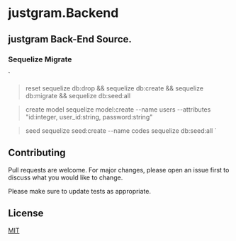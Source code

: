 # justgram.Backend

## justgram Back-End Source.


### Sequelize Migrate
`
> reset
sequelize db:drop && sequelize db:create && sequelize db:migrate && sequelize db:seed:all

> create model
sequelize model:create  --name users --attributes "id:integer, user_id:string, password:string"

> seed
sequelize seed:create --name codes
sequelize db:seed:all
`


## Contributing
Pull requests are welcome. For major changes, please open an issue first to discuss what you would like to change.

Please make sure to update tests as appropriate.

## License
[MIT](https://choosealicense.com/licenses/mit/)

